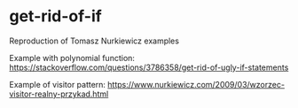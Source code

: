 # get-rid-of-if

Reproduction of Tomasz Nurkiewicz examples

Example with polynomial function:
https://stackoverflow.com/questions/3786358/get-rid-of-ugly-if-statements

Example of visitor pattern: 
https://www.nurkiewicz.com/2009/03/wzorzec-visitor-realny-przykad.html
